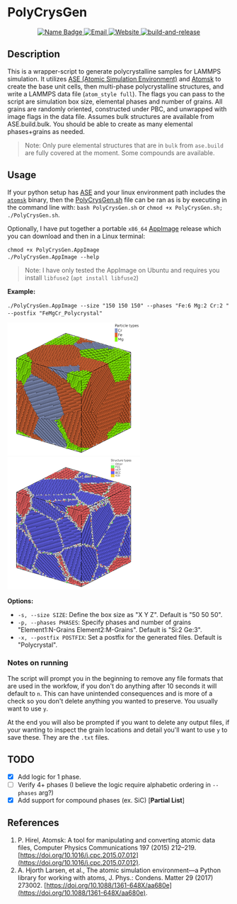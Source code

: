 # PolyCrysGen 
<p align="center">
<a href="https://github.com">
  <img src="https://img.shields.io/badge/Name-Stefan%20Bringuier-green?style=flat-square" alt="Name Badge">
</a>
  <a href="mailto:stefanbringuier@gmail.com">
    <img alt="Email" src="https://img.shields.io/badge/Email-stefanbringuier%40gmail.com-blue?style=flat-square&logo=gmail">
  </a>
  <a href="https://stefanbringuier.info">
    <img alt="Website" src="https://img.shields.io/website?down_color=red&down_message=offline&up_color=green&up_message=online&url=https%3A%2F%2Fstefanbringuier.info">
  </a>
  <a href="https://github.com/stefanbringuier/PolyCrysGen/actions/workflows/build-and-release.yml">
  <img alt="build-and-release" src="https://github.com/stefanbringuier/PolyCrysGen/actions/workflows/build-and-release.yml/badge.svg">
  </a>
</p>


## Description
This is a wrapper-script to generate polycrystalline samples for LAMMPS simulation. It utilizes [ASE (Atomic Simulation Environment)](https://wiki.fysik.dtu.dk/ase) and [Atomsk](https://atomsk.univ-lille.fr/) to create the base unit cells, then multi-phase polycrystalline structures, and write a LAMMPS data file (`atom_style full`). The flags you can pass to the script are simulation box size, elemental phases and number of grains. All grains are randomly oriented, constructed under PBC, and unwrapped with image flags in the data file. Assumes bulk structures are  available from ASE.build.bulk. You should be able to create as many elemental phases+grains as needed.

> Note: Only pure elemental structures that are in `bulk` from `ase.build` are fully covered at the moment. Some compounds are available.

## Usage
If your python setup has [ASE](https://wiki.fysik.dtu.dk/ase/) and your linux environment path includes the [`atomsk`](https://atomsk.univ-lille.fr/) binary, then the [PolyCrysGen.sh](./PolyCrysGen.sh) file can be ran as is by executing in the command line with: `bash PolyCrysGen.sh` or  `chmod +x PolyCrysGen.sh; ./PolyCrysGen.sh`.

Optionally, I have put together a portable `x86_64` [AppImage](https://github.com/stefanbringuier/PolyCrysGen/releases) release which you can download and then in a Linux terminal:

```shell
chmod +x PolyCrysGen.AppImage
./PolyCrysGen.AppImage --help
```
> Note: I have only tested the AppImage on Ubuntu and requires you install `libfuse2` (`apt install libfuse2`)

**Example:**

`./PolyCrysGen.AppImage --size "150 150 150" --phases "Fe:6 Mg:2 Cr:2 " --postfix "FeMgCr_Polycrystal"`

![](./resources/FeMgCr_Polycrystal_1.png) ![](./resources/FeMgCr_Polycrystal_2.png)


**Options:**
- `-s, --size SIZE`: Define the box size as "X Y Z". Default is "50 50 50".
- `-p, --phases PHASES`: Specify phases and number of grains "Element1:N-Grains Element2:M-Grains". Default is "Si:2 Ge:3".
- `-x, --postfix POSTFIX`: Set a postfix for the generated files. Default is "Polycrystal".

### Notes on running

The script will prompt you in the beginning to remove any file formats that are used in the workfow, if you don't do anything after 10 seconds it will default to `n`. This can have unintended consequences and is more of a check so you don't delete anything you wanted to preserve. You usually want to use `y`.

At the end you will also be prompted if you want to delete any output files, if your wanting to inspect the grain locations and detail you'll want to use `y` to save these. They are the `.txt` files.

## TODO
- [x] Add logic for 1 phase.
- [ ] Verify 4+ phases (I believe the logic require alphabetic ordering in `--phases` arg?)
- [x] Add support for compound phases (ex. SiC) [**Partial List**]

## References
1. P. Hirel, Atomsk: A tool for manipulating and converting atomic data files, Computer Physics Communications 197 (2015) 212–219. [https://doi.org/10.1016/j.cpc.2015.07.012](https://doi.org/10.1016/j.cpc.2015.07.012).
2. A. Hjorth Larsen, et al., The atomic simulation environment—a Python library for working with atoms, J. Phys.: Condens. Matter 29 (2017) 273002. [https://doi.org/10.1088/1361-648X/aa680e](https://doi.org/10.1088/1361-648X/aa680e).

